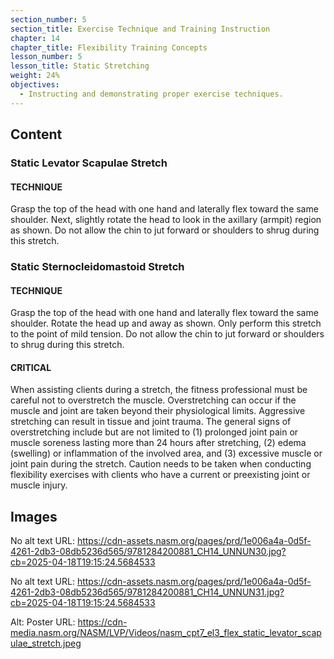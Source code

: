 ```yaml
---
section_number: 5
section_title: Exercise Technique and Training Instruction
chapter: 14
chapter_title: Flexibility Training Concepts
lesson_number: 5
lesson_title: Static Stretching
weight: 24%
objectives:
  - Instructing and demonstrating proper exercise techniques.
---
```


## Content
### Static Levator Scapulae Stretch

#### TECHNIQUE

Grasp the top of the head with one hand and laterally flex toward the same shoulder. Next, slightly rotate the head to look in the axillary (armpit) region as shown. Do not allow the chin to jut forward or shoulders to shrug during this stretch.

### Static Sternocleidomastoid Stretch

#### TECHNIQUE

Grasp the top of the head with one hand and laterally flex toward the same shoulder. Rotate the head up and away as shown. Only perform this stretch to the point of mild tension. Do not allow the chin to jut forward or shoulders to shrug during this stretch.

#### CRITICAL

When assisting clients during a stretch, the fitness professional must be careful not to overstretch the muscle. Overstretching can occur if the muscle and joint are taken beyond their physiological limits. Aggressive stretching can result in tissue and joint trauma. The general signs of overstretching include but are not limited to (1) prolonged joint pain or muscle soreness lasting more than 24 hours after stretching, (2) edema (swelling) or inflammation of the involved area, and (3) excessive muscle or joint pain during the stretch. Caution needs to be taken when conducting flexibility exercises with clients who have a current or preexisting joint or muscle injury.

## Images

No alt text
URL: https://cdn-assets.nasm.org/pages/prd/1e006a4a-0d5f-4261-2db3-08db5236d565/9781284200881_CH14_UNNUN30.jpg?cb=2025-04-18T19:15:24.5684533

No alt text
URL: https://cdn-assets.nasm.org/pages/prd/1e006a4a-0d5f-4261-2db3-08db5236d565/9781284200881_CH14_UNNUN31.jpg?cb=2025-04-18T19:15:24.5684533

Alt: Poster
URL: https://cdn-media.nasm.org/NASM/LVP/Videos/nasm_cpt7_el3_flex_static_levator_scapulae_stretch.jpeg